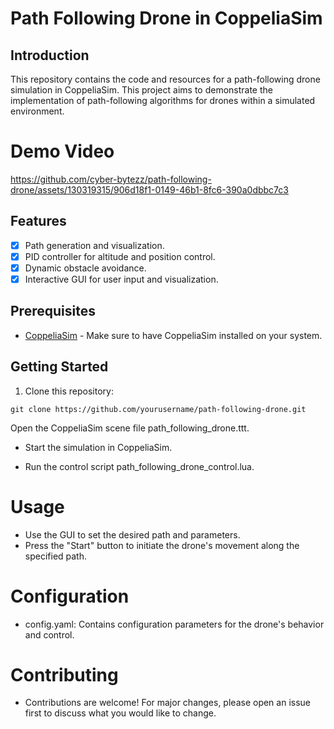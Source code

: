 # Path Following Drone in CoppeliaSim

## Introduction

This repository contains the code and resources for a path-following drone simulation in CoppeliaSim. This project aims to demonstrate the implementation of path-following algorithms for drones within a simulated environment.

# Demo Video
https://github.com/cyber-bytezz/path-following-drone/assets/130319315/906d18f1-0149-46b1-8fc6-390a0dbbc7c3

## Features

- [x] Path generation and visualization.
- [x] PID controller for altitude and position control.
- [x] Dynamic obstacle avoidance.
- [x] Interactive GUI for user input and visualization.

## Prerequisites

- [CoppeliaSim](https://www.coppeliarobotics.com/) - Make sure to have CoppeliaSim installed on your system.

## Getting Started

1. Clone this repository:

```
git clone https://github.com/yourusername/path-following-drone.git
```
Open the CoppeliaSim scene file path_following_drone.ttt.

- Start the simulation in CoppeliaSim.

- Run the control script path_following_drone_control.lua.

# Usage
- Use the GUI to set the desired path and parameters.
- Press the "Start" button to initiate the drone's movement along the specified path.
# Configuration
- config.yaml: Contains configuration parameters for the drone's behavior and control.
# Contributing
- Contributions are welcome! For major changes, please open an issue first to discuss what you would like to change.

